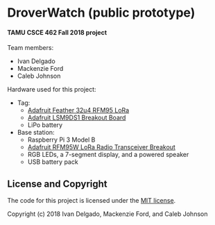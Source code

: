 # DroverWatch (public prototype)
#### TAMU CSCE 462 Fall 2018 project

Team members:
- Ivan Delgado
- Mackenzie Ford
- Caleb Johnson

Hardware used for this project:
- Tag:
  - [Adafruit Feather 32u4 RFM95 LoRa](https://www.adafruit.com/product/3078)
  - [Adafruit LSM9DS1 Breakout Board](https://www.adafruit.com/product/3387)
  - LiPo battery
- Base station:
  - Raspberry Pi 3 Model B
  - [Adafruit RFM95W LoRa Radio Transceiver Breakout](https://www.adafruit.com/product/3072)
  - RGB LEDs, a 7-segment display, and a powered speaker
  - USB battery pack

## License and Copyright
The code for this project is licensed under the [MIT license](LICENSE).

Copyright (c) 2018 Ivan Delgado, Mackenzie Ford, and Caleb Johnson
